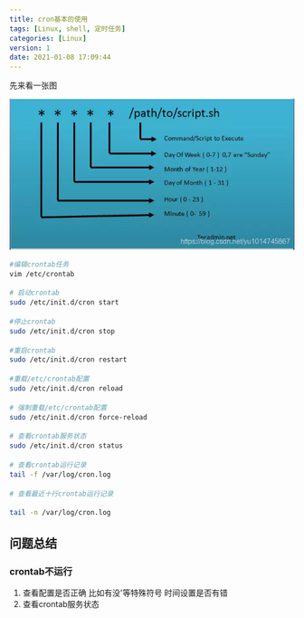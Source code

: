 ```yaml
---
title: cron基本的使用
tags: [Linux, shell, 定时任务]
categories: [Linux]
version: 1
date: 2021-01-08 17:09:44
---
```


先来看一张图
<!-- more -->
![](/images/cron基本用法-01.png)

``` BASH
#编辑crontab任务
vim /etc/crontab

# 启动crontab
sudo /etc/init.d/cron start

#停止crontab
sudo /etc/init.d/cron stop

#重启crontab
sudo /etc/init.d/cron restart

#重载/etc/crontab配置
sudo /etc/init.d/cron reload

# 强制重载/etc/crontab配置
sudo /etc/init.d/cron force-reload

# 查看crontab服务状态
sudo /etc/init.d/cron status

# 查看crontab运行记录
tail -f /var/log/cron.log

# 查看最近十行crontab运行记录

tail -n /var/log/cron.log
```

## 问题总结

### crontab不运行

1.  查看配置是否正确 比如有没'等特殊符号 时间设置是否有错
2.  查看crontab服务状态